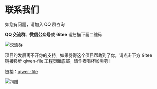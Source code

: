# 联系我们

如您有问题，请加入 QQ 群咨询

**QQ 交流群**、**微信公众号**或 **Gitee** 请扫描下面二维码

<img :src="$withBase('/img/guide/contact/contactUs.png')" alt="交流群">

项目的发展离不开你的支持，如果觉得这个项目帮助到了你，请点击下方 Gitee 链接移步 qiwen-file 工程页面底部，请作者喝杯咖啡吧！

链接：[qiwen-file](https://gitee.com/qiwen-cloud/qiwen-file#tree_comm_title)

<img :src="$withBase('/img/guide/contact/agree.png')" alt="捐赠">

